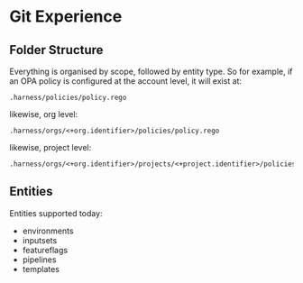 # Git Experience
## Folder Structure
Everything is organised by scope, followed by entity type. So for example, if an OPA policy is configured at the account level, it will exist at:
```
.harness/policies/policy.rego
```
likewise, org level:
```
.harness/orgs/<+org.identifier>/policies/policy.rego
```
likewise, project level:
```
.harness/orgs/<+org.identifier>/projects/<+project.identifier>/policies/policy.rego
```
## Entities
Entities supported today:
* environments
* inputsets
* featureflags
* pipelines
* templates
